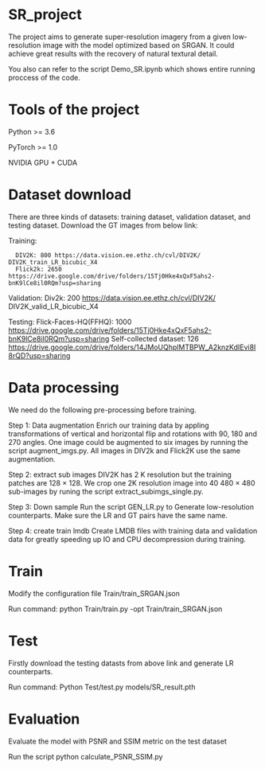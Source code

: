 # SR_project
The project aims to generate super-resolution imagery from a given low-resolution image with the model optimized based on SRGAN. It could achieve great results with the recovery of natural textural detail.

You also can refer to the script Demo_SR.ipynb which shows entire running proccess of the code.

# Tools of the project
Python >= 3.6

PyTorch >= 1.0

NVIDIA GPU + CUDA

# Dataset download
There are three kinds of datasets: training dataset, validation dataset, and testing dataset. Download the GT images from below link:
  
  Training:
      
      DIV2K: 800 https://data.vision.ee.ethz.ch/cvl/DIV2K/ DIV2K_train_LR_bicubic_X4
      Flick2k: 2650 https://drive.google.com/drive/folders/15Tj0Hke4xQxF5ahs2-bnK9lCe8il0RQm?usp=sharing
  
  Validation:
      Div2k: 200 https://data.vision.ee.ethz.ch/cvl/DIV2K/ DIV2K_valid_LR_bicubic_X4
  
  Testing:
      Flick-Faces-HQ(FFHQ): 1000 https://drive.google.com/drive/folders/15Tj0Hke4xQxF5ahs2-bnK9lCe8il0RQm?usp=sharing
      Self-collected dataset: 126 https://drive.google.com/drive/folders/14JMoUQhplMTBPW_A2knzKdIEvi8I8rQD?usp=sharing
 
 # Data processing
 We need do the following pre-processing before training. 
 
 Step 1: Data augmentation
    Enrich our training data by appling transformations of vertical and horizontal flip and rotations with 90, 180 and 270 angles. One image could be augmented to six images by running the script augment_imgs.py. All images in DIV2k and Flick2K use the same augmentation.
 
 Step 2: extract sub images
    DIV2K has 2 K resolution but the training patches are 128 × 128. We crop one 2K resolution image into 40 480 × 480 sub-images by runing the script extract_subimgs_single.py.
 
 Step 3: Down sample
 Run the script GEN_LR.py to Generate low-resolution counterparts. Make sure the LR and GT pairs have the same name.
 
 Step 4: create train lmdb
 Create LMDB files with training data and validation data for greatly speeding up IO and CPU decompression during training.
 
# Train
Modify the configuration file Train/train_SRGAN.json

Run command: python Train/train.py -opt Train/train_SRGAN.json

# Test
Firstly download the testing datasts from above link and generate LR counterparts. 

Run command: Python Test/test.py models/SR_result.pth

# Evaluation
Evaluate the model with PSNR and SSIM metric on the test dataset

Run the script python calculate_PSNR_SSIM.py 


 
 
 
 
 
 
 
